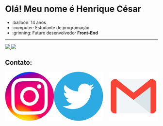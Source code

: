 <h1>Olá! Meu nome é Henrique César</h1>

<ul>
  <li>:balloon: 14 anos</li>
  <li>:computer: Estudante de programação</li>
  <li>:grinning: Futuro desenvolvedor <b>Front-End</b></li>
</ul>


<hr>

  <a href="https://github.com/henriquecesar139">
  <img height="180rem" src="https://github-readme-stats.vercel.app/api?username=henriquecesar139&show_icons=true&theme=dark&include_all_commits=true&count_private=true">
  <img height="180rem" src="https://github-readme-stats.vercel.app/api/top-langs/?username=henriquecesar139&layout=compact&langs_count=7&theme=dark">
</a>
  
<h2>Contato: </h2>

<a href="">
  <img src="insta.png" width="32%" align="left">
</a>

<a href="">
  <img src="twitter.png" width="32%" align="center">
</a>

<a href="">
  <img src="mail.png" width="32%" align="right">
</a>